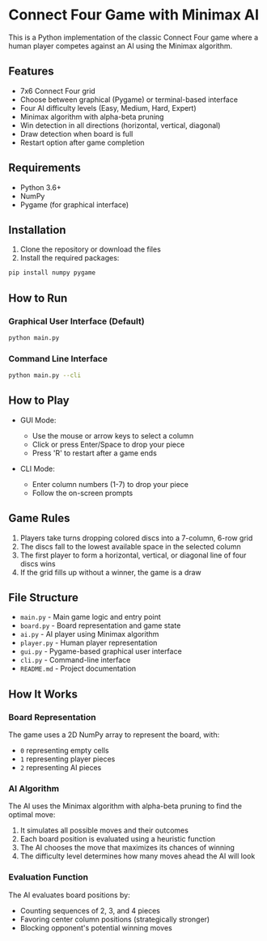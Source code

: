 # Connect Four Game with Minimax AI

This is a Python implementation of the classic Connect Four game where a human player competes against an AI using the Minimax algorithm.

## Features

- 7x6 Connect Four grid
- Choose between graphical (Pygame) or terminal-based interface
- Four AI difficulty levels (Easy, Medium, Hard, Expert)
- Minimax algorithm with alpha-beta pruning
- Win detection in all directions (horizontal, vertical, diagonal)
- Draw detection when board is full
- Restart option after game completion

## Requirements

- Python 3.6+
- NumPy
- Pygame (for graphical interface)

## Installation

1. Clone the repository or download the files
2. Install the required packages:

```bash
pip install numpy pygame
```

## How to Run

### Graphical User Interface (Default)

```bash
python main.py
```

### Command Line Interface

```bash
python main.py --cli
```

## How to Play

- GUI Mode: 
  - Use the mouse or arrow keys to select a column
  - Click or press Enter/Space to drop your piece
  - Press 'R' to restart after a game ends

- CLI Mode:
  - Enter column numbers (1-7) to drop your piece
  - Follow the on-screen prompts

## Game Rules

1. Players take turns dropping colored discs into a 7-column, 6-row grid
2. The discs fall to the lowest available space in the selected column
3. The first player to form a horizontal, vertical, or diagonal line of four discs wins
4. If the grid fills up without a winner, the game is a draw

## File Structure

- `main.py` - Main game logic and entry point
- `board.py` - Board representation and game state
- `ai.py` - AI player using Minimax algorithm
- `player.py` - Human player representation
- `gui.py` - Pygame-based graphical user interface
- `cli.py` - Command-line interface
- `README.md` - Project documentation

## How It Works

### Board Representation
The game uses a 2D NumPy array to represent the board, with:
- `0` representing empty cells
- `1` representing player pieces
- `2` representing AI pieces

### AI Algorithm
The AI uses the Minimax algorithm with alpha-beta pruning to find the optimal move:
1. It simulates all possible moves and their outcomes
2. Each board position is evaluated using a heuristic function
3. The AI chooses the move that maximizes its chances of winning
4. The difficulty level determines how many moves ahead the AI will look

### Evaluation Function
The AI evaluates board positions by:
- Counting sequences of 2, 3, and 4 pieces
- Favoring center column positions (strategically stronger)
- Blocking opponent's potential winning moves